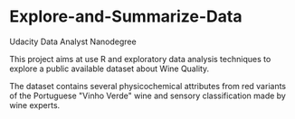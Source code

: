 # Explore-and-Summarize-Data

Udacity Data Analyst Nanodegree


This project aims at use R and exploratory data analysis 
techniques to explore a public available dataset about Wine Quality.

The dataset contains several physicochemical attributes from red variants of the Portuguese "Vinho Verde" wine 
and sensory classification made by wine experts.

